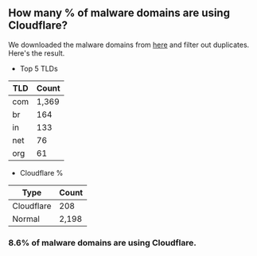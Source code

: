## How many % of malware domains are using Cloudflare?


We downloaded the malware domains from [here](https://urlhaus.abuse.ch) and filter out duplicates.
Here's the result.


[//]: # (start replacement)


- Top 5 TLDs

| TLD | Count |
| --- | --- |
| com | 1,369 |
| br | 164 |
| in | 133 |
| net | 76 |
| org | 61 |


- Cloudflare %

| Type | Count |
| --- | --- |
| Cloudflare | 208 |
| Normal | 2,198 |


### 8.6% of malware domains are using Cloudflare.